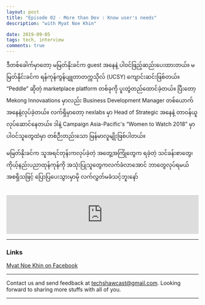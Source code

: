 ```yaml
---
layout: post
title: "Episode 02 - More than Dev : Know user's needs"
description: "with Myat Noe Khin"

date: 2019-09-05
tags: tech, interview
comments: true
---
```


ဒီတစ်ခေါက်မှာတော့ မမြတ်နိုးခင်က guest အနေနဲ့ ပါဝင်ဖြည့်ဆည်းပေးထားတယ်။ မမြတ်နိုင်းခင်က ရန်ကုန်ကွန်ပျူတာတက္ကသိုလ် (UCSY) ကျောင်းဆင်းဖြစ်တယ်။ “Peddle” ဆိုတဲ့ marketplace platform တစ်ခုကို ပူးတွဲတည်ထောင်ခဲ့တယ်။ ပြီးတော့  Mekong Innovaations မှာလည်း Business Development Manager တစ်ယောက်အနေနဲ့လုပ်ခဲ့တယ်။ လက်ရှိမှာတော့ nexlabs မှာ Head of Strategic အနေနဲ့ တာဝန်ယူလုပ်ဆောင်နေတယ်။ ဒါနဲ့ Campaign Asia-Pacific's “Women to Watch 2018” မှာ ပါဝင်သူတွေထဲမှာ တစ်ဉီးတည်းသော မြန်မာလူမျိုးဖြစ်ပါတယ်။ 

မမြတ်နိုးခင်က သူအရင်တုန်းကလုပ်ခဲ့တဲ့ အတွေ့အကြုံတွေက ရခဲ့တဲ့ သင်ခန်းစာတွေ၊  ကိုယ့်နည်းပညာထုန်ကုန်ကို အသုံးပြုသူတွေကလက်ခံလာအောင် ဘာတွေလုပ်ရမယ် အစရှိသဖြင့် ပြောပြပေးသွားမှာမို လက်လွှတ်မခံသင့်ဘူးနော်

<br/>

<iframe src="https://anchor.fm/techshaw/embed/episodes/Episode-01---The-beginning-of-our-technology-career-e50m5o" height="102px" width="100%" frameborder="0" scrolling="no"></iframe>


***

### Links

[Myat Noe Khin on Facebook](https://www.facebook.com/mn.myatnoekhin)

***



Contact us and send feedback at [techshawcast@gmail.com](mailto:techshawcast@gmail.com). Looking forward to sharing more stuffs with all of you.

---